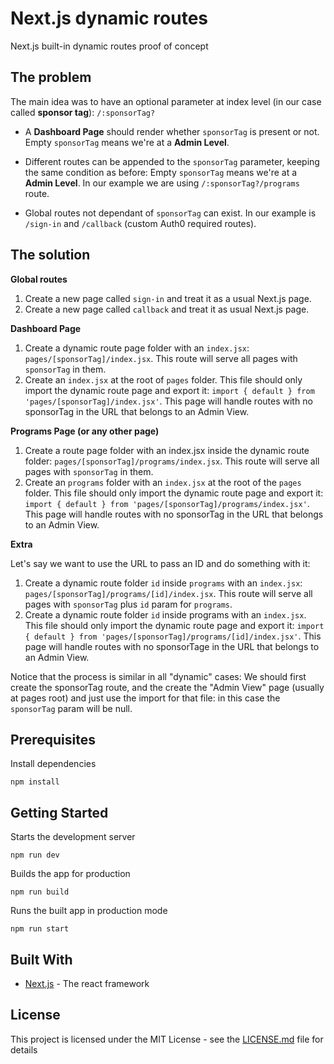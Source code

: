 # Next.js dynamic routes

Next.js built-in dynamic routes proof of concept

## The problem

The main idea was to have an optional parameter at index level (in our case called **sponsor tag**): `/:sponsorTag?`

- A **Dashboard Page** should render whether `sponsorTag` is present or not. Empty `sponsorTag` means we're at a **Admin Level**.

- Different routes can be appended to the `sponsorTag` parameter, keeping the same condition as before: Empty `sponsorTag` means we're at a **Admin Level**. In our example we are using `/:sponsorTag?/programs` route.

- Global routes not dependant of `sponsorTag` can exist. In our example is `/sign-in` and `/callback` (custom Auth0 required routes).

## The solution

**Global routes**

1. Create a new page called `sign-in` and treat it as a usual Next.js page.
2. Create a new page called `callback` and treat it as usual Next.js page.

**Dashboard Page**

1. Create a dynamic route page folder with an `index.jsx`: `pages/[sponsorTag]/index.jsx`. This route will serve all pages with `sponsorTag` in them.
2. Create an `index.jsx` at the root of `pages` folder. This file should only import the dynamic route page and export it: `import { default } from 'pages/[sponsorTag]/index.jsx'`. This page will handle routes with no sponsorTag in the URL that belongs to an Admin View.

**Programs Page (or any other page)**

1. Create a route page folder with an index.jsx inside the dynamic route folder: `pages/[sponsorTag]/programs/index.jsx`. This route will serve all pages with `sponsorTag` in them.
2. Create an `programs` folder with an `index.jsx` at the root of the `pages` folder. This file should only import the dynamic route page and export it: `import { default } from 'pages/[sponsorTag]/programs/index.jsx'`. This page will handle routes with no sponsorTag in the URL that belongs to an Admin View.

**Extra**

Let's say we want to use the URL to pass an ID and do something with it:

1. Create a dynamic route folder `id` inside `programs` with an `index.jsx`: `pages/[sponsorTag]/programs/[id]/index.jsx`. This route will serve all pages with `sponsorTag` plus `id` param for `programs`.
2. Create a dynamic route folder `id` inside programs with an `index.jsx`. This file should only import the dynamic route page and export it: `import { default } from 'pages/[sponsorTag]/programs/[id]/index.jsx'`. This page will handle routes with no sponsorTage in the URL that belongs to an Admin View.

Notice that the process is similar in all "dynamic" cases: We should first create the sponsorTag route, and the create the "Admin View" page (usually at pages root) and just use the import for that file: in this case the `sponsorTag` param will be null.

## Prerequisites

Install dependencies

```
npm install
```

## Getting Started

Starts the development server

```
npm run dev
```

Builds the app for production

```
npm run build
```

Runs the built app in production mode

```
npm run start
```

## Built With

* [Next.js](https://nextjs.org/) - The react framework

## License

This project is licensed under the MIT License - see the [LICENSE.md](LICENSE.md) file for details
